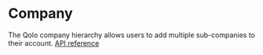 # Company

The Qolo company hierarchy allows users to add multiple sub-companies to their account. [API reference](https://devdocs.qolopay.com/openapi/qoloreference/operation/CreateCompany)

